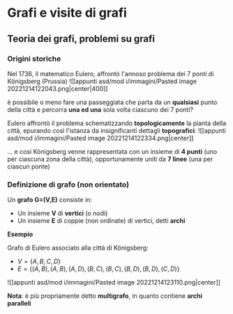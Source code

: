 # Grafi e visite di grafi

## Teoria dei grafi, problemi su grafi

### Origini storiche

Nel 1736, il matematico Eulero, affrontò l'annoso problema dei 7 ponti di Königsberg (Prussia)
![[appunti asd/mod i/immagini/Pasted image 20221214122043.png|center|400]]

è possibile o meno fare una passeggiata che parta da un **qualsiasi** punto della città e percorra **una ed una** sola volta ciascuno dei 7 ponti?

Eulero affrontò il problema schematizzando **topologicamente** la pianta della città, epurando così l'istanza da insignificanti dettagli **topografici**:
![[appunti asd/mod i/immagini/Pasted image 20221214122334.png|center]]

... e così Königsberg venne rappresentata con un insieme di **4 punti** (uno per ciascuna zona della città), opportunamente uniti da **7 linee** (una per ciascun ponte)

### Definizione di grafo (non orientato)

Un **grafo G=(V,E)** consiste in:
- Un insieme **V** di **vertici** (o nodi)
- Un insieme **E** di coppie (non ordinate) di vertici, detti **archi**

**Esempio**

Grafo di Eulero associato alla città di Königsberg:
- $V=\{A,B,C,D\}$
- $E=\{(A,B),(A,B),(A,D),(B,C),(B,C),(B,D),(B,D),(C,D)\}$

![[appunti asd/mod i/immagini/Pasted image 20221214123110.png|center]]

**Nota**: è più propriamente detto **multigrafo**, in quanto contiene **archi paralleli**


